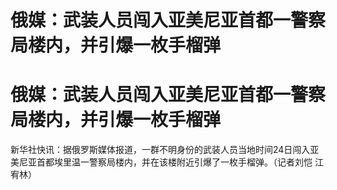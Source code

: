 # 俄媒：武装人员闯入亚美尼亚首都一警察局楼内，并引爆一枚手榴弹

# 俄媒：武装人员闯入亚美尼亚首都一警察局楼内，并引爆一枚手榴弹

新华社快讯：据俄罗斯媒体报道，一群不明身份的武装人员当地时间24日闯入亚美尼亚首都埃里温一警察局楼内，并在该楼附近引爆了一枚手榴弹。（记者刘恺 江宥林）

